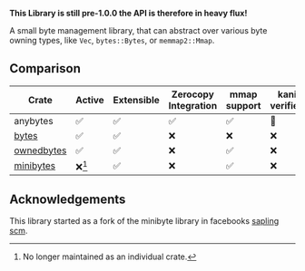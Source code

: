 **This Library is still pre-1.0.0 the API is therefore in heavy flux!**

A small byte management library, that can abstract over various byte owning types, like `Vec`, `bytes::Bytes`, or `memmap2::Mmap`.

## Comparison

| Crate | Active | Extensible | Zerocopy Integration | mmap support | kani verified |
| ----- | ------ | ---------- | -------------------- | ------------ | -------- |
| anybytes | ✅ | ✅ | ✅ | ✅ | 🚧 |
| [bytes](https://crates.io/crates/bytes) | ✅ | ✅ | ❌ | ❌ | ❌ |
| [ownedbytes](https://crates.io/crates/ownedbytes) | ✅ | ✅ | ❌ | ✅ | ❌ |
| [minibytes](https://crates.io/crates/esl01-minibytes) | ❌[^1] | ✅ | ❌ | ✅ | ❌ |

[^1]: No longer maintained as an individual crate.

## Acknowledgements
This library started as a fork of the minibyte library in facebooks [sapling scm](https://github.com/facebook/sapling).
